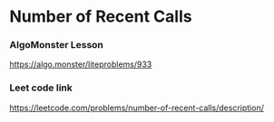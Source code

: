 # Number of Recent Calls

### AlgoMonster Lesson

https://algo.monster/liteproblems/933

### Leet code link

https://leetcode.com/problems/number-of-recent-calls/description/
